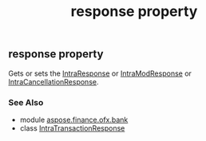﻿---
title: response property
second_title: Aspose.Finance for Python via .NET API References
description: 
type: docs
weight: 50
url: /python-net/aspose.finance.ofx.bank/intratransactionresponse/response/
is_root: false
---

## response property


Gets or sets the [IntraResponse](/finance/python-net/aspose.finance.ofx.bank/intraresponse) or [IntraModResponse](/finance/python-net/aspose.finance.ofx.bank/intramodresponse) or [IntraCancellationResponse](/finance/python-net/aspose.finance.ofx.bank/intracancellationresponse).

### See Also
* module [aspose.finance.ofx.bank](../../)
* class [IntraTransactionResponse](/finance/python-net/aspose.finance.ofx.bank/intratransactionresponse)
